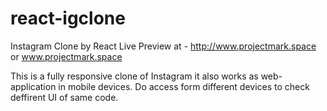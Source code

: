 # react-igclone
Instagram Clone by React
 Live Preview at - http://www.projectmark.space or www.projectmark.space

 This is a fully responsive clone of Instagram it also works as web-application in mobile devices.
 Do access form different devices to check deffirent UI of same code.

 
